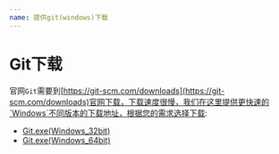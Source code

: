 ```yaml
---
name: 提供git(windows)下载
---
```



# Git下载
官网`Git`需要到[https://git-scm.com/downloads](https://git-scm.com/downloads)官网下载，下载速度很慢，我们在这里提供更快速的`Windows`不同版本的下载地址，根据您的需求选择下载:

+ <a href="https://www.gitclone.com/download/Git-2.29.2-32-bit.exe">Git.exe(Windows_32bit)</a>
+ <a href="https://www.gitclone.com/download/Git-2.29.2-64-bit.exe">Git.exe(Windows_64bit)</a>

